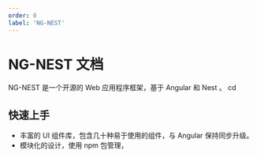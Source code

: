 ```yaml
---
order: 0
label: 'NG-NEST'
---
```


# NG-NEST 文档

NG-NEST 是一个开源的 Web 应用程序框架，基于 Angular 和 Nest 。
cd

## 快速上手

- 丰富的 UI 组件库，包含几十种易于使用的组件，与 Angular 保持同步升级。
- 模块化的设计，使用 npm 包管理，

